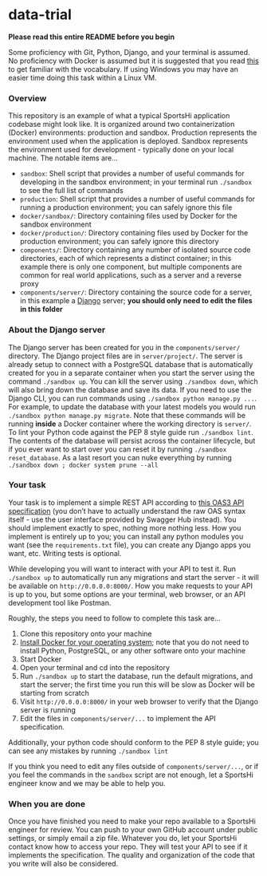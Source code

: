 # data-trial

**Please read this entire README before you begin**

Some proficiency with Git, Python, Django, and your terminal is assumed. No proficiency with Docker is assumed but it is suggested that you read [this](https://docs.docker.com/engine/docker-overview/) to get familiar with the vocabulary. If using Windows you may have an easier time doing this task within a Linux VM.

### Overview

This repository is an example of what a typical SportsHi application codebase might look like. It is organized around two containerization (Docker) environments: production and sandbox. Production represents the environment used when the application is deployed. Sandbox represents the environment used for development - typically done on your local machine. The notable items are...

- `sandbox`: Shell script that provides a number of useful commands for developing in the sandbox environment; in your terminal run `./sandbox` to see the full list of commands
- `production`: Shell script that provides a number of useful commands for running a production environment; you can safely ignore this file
- `docker/sandbox/`: Directory containing files used by Docker for the sandbox environment
- `docker/production/`: Directory containing files used by Docker for the production environment; you can safely ignore this directory
- `components/`: Directory containing any number of isolated source code directories, each of which represents a distinct container; in this example there is only one component, but multiple components are common for real world applications, such as a server and a reverse proxy
- `components/server/`: Directory containing the source code for a server, in this example a [Django](https://www.djangoproject.com/) server; **you should only need to edit the files in this folder**

### About the Django server

The Django server has been created for you in the `components/server/` directory. The Django project files are in `server/project/`. The server is already setup to connect with a PostgreSQL database that is automatically created for you in a separate container when you start the server using the command `./sandbox up`. You can kill the server using `./sandbox down`, which will also bring down the database and save its data. If you need to use the Django CLI, you can run commands using `./sandbox python manage.py ...`. For example, to update the database with your latest models you would run `./sandbox python manage.py migrate`. Note that these commands will be running **inside** a Docker container where the working directory is `server/`. To lint your Python code against the PEP 8 style guide run `./sandbox lint`. The contents of the database will persist across the container lifecycle, but if you ever want to start over you can reset it by running `./sandbox reset_database`. As a last resort you can nuke everything by running `./sandbox down ; docker system prune --all`

### Your task

Your task is to implement a simple REST API according to [this OAS3 API specification](https://app.swaggerhub.com/apis/sportshi-team/data-test/1.0.0#/) (you don’t have to actually understand the raw OAS syntax itself - use the user interface provided by Swagger Hub instead). You should implement exactly to spec, nothing more nothing less. How you implement is entirely up to you; you can install any python modules you want (see the `requirements.txt` file), you can create any Django apps you want, etc. Writing tests is optional.

While developing you will want to interact with your API to test it. Run `./sandbox up` to automatically run any migrations and start the server - it will be available on `http://0.0.0.0:8000/`. How you make requests to your API is up to you, but some options are your terminal, web browser, or an API development tool like Postman.

Roughly, the steps you need to follow to complete this task are...

1. Clone this repository onto your machine
2. [Install Docker for your operating system](https://docs.docker.com/get-docker/); note that you do not need to install Python, PostgreSQL, or any other software onto your machine
3. Start Docker
4. Open your terminal and cd into the repository
5. Run `./sandbox up` to start the database, run the default migrations, and start the server; the first time you run this will be slow as Docker will be starting from scratch
6. Visit `http://0.0.0.0:8000/` in your web browser to verify that the Django server is running
7. Edit the files in `components/server/...` to implement the API specification.

Additionally, your python code should conform to the PEP 8 style guide; you can see any mistakes by running `./sandbox lint`

If you think you need to edit any files outside of `components/server/...`, or if you feel the commands in the `sandbox` script are not enough, let a SportsHi engineer know and we may be able to help you.

### When you are done

 Once you have finished you need to make your repo available to a SportsHi engineer for review. You can push to your own GitHub account under public settings, or simply email a zip file. Whatever you do, let your SportsHi contact know how to access your repo. They will test your API to see if it implements the specification. The quality and organization of the code that you write will also be considered.
